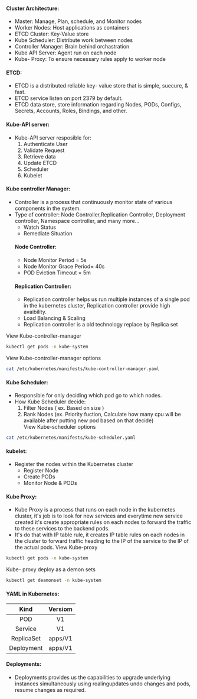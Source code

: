 #### Cluster Architecture: 

- Master: Manage, Plan, schedule, and Monitor nodes
- Worker Nodes: Host applications as containers
- ETCD Cluster: Key-Value store
- Kube Scheduler: Distribute work between nodes
- Controller Manager: Brain behind orchastration
- Kube API Server: Agent run on each node
- Kube- Proxy: To ensure necessary rules apply to worker node

#### ETCD:

- ETCD is a distributed reliable key- value store that is simple, suecure, & fast.
- ETCD service listen on port 2379 by default.
- ETCD data store, store information regarding Nodes, PODs, Configs, Secrets, Accounts, Roles, Bindings, and other.

#### Kube-API server:

- Kube-API server resposible for:
  1. Authenticate User
  2. Validate Request
  3. Retrieve data
  4. Update ETCD
  5. Scheduler
  6. Kubelet

#### Kube controller Manager:

- Controller is a process that continuously monitor state of various components in the system. 
- Type of controller: Node Controller,Replication Controller, Deployment controller, Namespace controller,  and many more...
  - Watch Status
  - Remediate Situation
   #### Node Controller:
  - Node Monitor Period = 5s
  - Node Monitor Grace Period= 40s
  - POD Eviction Timeout = 5m
   #### Replication Controller: 
  - Replication controller helps us run multiple instances of a single pod in the kubernetes cluster, Replication controller provide high avaibility.
  - Load Balancing & Scaling 
  - Replication controller is a old technology replace by Replica set
 
 View Kube-controller-manager
 ```sh
kubectl get pods -n kube-system
```
 View Kube-controller-manager options
  ```sh
cat /etc/kubernetes/manifests/kube-controller-manager.yaml
```
 
 #### Kube Scheduler:
 
 - Responsible for only deciding which pod go to which nodes.
 - How Kube Scheduler decide:
     1. Filter Nodes ( ex. Based on size )
     2. Rank Nodes (ex. Priority fuction, Calculate how many cpu will be available after putting new pod based on that decide)    
 View Kube-scheduler options
 ```sh
cat /etc/kubernetes/manifests/kube-scheduler.yaml
```

#### kubelet:

- Register the nodes within the Kubernetes cluster
  - Register Node
  - Create PODs
  - Monitor Node & PODs

#### Kube Proxy:

- Kube Proxy is a process that runs on each node in the kubernetes cluster, it's job is to look for new services and everytime new service created it's create appropriate rules on each nodes to forward the traffic to these services to the backend pods. 
-  It's do that with IP table rule, it creates IP table rules on each nodes in the cluster to forward traffic heading to the IP of the service to the IP of the actual pods. 
 View Kube-proxy
 ```sh
kubectl get pods -n kube-system
```
Kube- proxy deploy as a demon sets
 ```sh
kubectl get deamonset -n kube-system
```

#### YAML in Kubernetes:

| Kind | Versiom    |
| :---:   | :---: |
| POD | V1   |
| Service | V1   |
| ReplicaSet | apps/V1   |
| Deployment | apps/V1   |

#### Deployments:

- Deployments provides us the capabilities to upgrade underlying instances simultaneously using roalingupdates undo changes and pods, resume changes as required. 

  
  
  
  
  
  
  
  
  
  
  
